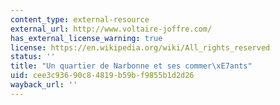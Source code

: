 ```yaml
---
content_type: external-resource
external_url: http://www.voltaire-joffre.com/
has_external_license_warning: true
license: https://en.wikipedia.org/wiki/All_rights_reserved
status: ''
title: "Un quartier de Narbonne et ses commer\xE7ants"
uid: cee3c936-90c8-4819-b59b-f9855b1d2d26
wayback_url: ''
---
```

